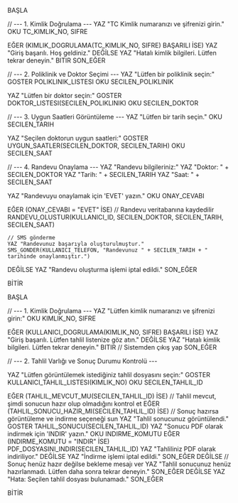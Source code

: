 BAŞLA

  // --- 1. Kimlik Doğrulama ---
  YAZ "TC Kimlik numaranızı ve şifrenizi girin."
  OKU TC_KIMLIK_NO, SIFRE
  
  EĞER (KIMLIK_DOGRULAMA(TC_KIMLIK_NO, SIFRE) BAŞARILI İSE)
    YAZ "Giriş başarılı. Hoş geldiniz."
  DEĞİLSE
    YAZ "Hatalı kimlik bilgileri. Lütfen tekrar deneyin."
    BITIR
  SON_EĞER
  
  // --- 2. Poliklinik ve Doktor Seçimi ---
  YAZ "Lütfen bir poliklinik seçin:"
  GOSTER POLIKLINIK_LISTESI
  OKU SECILEN_POLIKLINIK
  
  YAZ "Lütfen bir doktor seçin:"
  GOSTER DOKTOR_LISTESI(SECILEN_POLIKLINIK)
  OKU SECILEN_DOKTOR
  
  // --- 3. Uygun Saatleri Görüntüleme ---
  YAZ "Lütfen bir tarih seçin."
  OKU SECILEN_TARIH
  
  YAZ "Seçilen doktorun uygun saatleri:"
  GOSTER UYGUN_SAATLER(SECILEN_DOKTOR, SECILEN_TARIH)
  OKU SECILEN_SAAT
  
  // --- 4. Randevu Onaylama ---
  YAZ "Randevu bilgileriniz:"
  YAZ "Doktor: " + SECILEN_DOKTOR
  YAZ "Tarih: " + SECILEN_TARIH
  YAZ "Saat: " + SECILEN_SAAT
  
  YAZ "Randevuyu onaylamak için 'EVET' yazın."
  OKU ONAY_CEVABI
  
  EĞER (ONAY_CEVABI = "EVET" İSE)
    // Randevu veritabanına kaydedilir
    RANDEVU_OLUSTUR(KULLANICI_ID, SECILEN_DOKTOR, SECILEN_TARIH, SECILEN_SAAT)
    
    // SMS gönderme
    YAZ "Randevunuz başarıyla oluşturulmuştur."
    SMS_GONDER(KULLANICI_TELEFON, "Randevunuz " + SECILEN_TARIH + " tarihinde onaylanmıştır.")
  DEĞİLSE
    YAZ "Randevu oluşturma işlemi iptal edildi."
  SON_EĞER

BİTİR

BAŞLA

  // --- 1. Kimlik Doğrulama ---
  YAZ "Lütfen kimlik numaranızı ve şifrenizi girin:"
  OKU KIMLIK_NO, SIFRE
  
  EĞER (KULLANICI_DOGRULAMA(KIMLIK_NO, SIFRE) BAŞARILI İSE)
    YAZ "Giriş başarılı. Lütfen tahlil listenize göz atın."
  DEĞİLSE
    YAZ "Hatalı kimlik bilgileri. Lütfen tekrar deneyin."
    BITIR // Sistemden çıkış yap
  SON_EĞER
  
  // --- 2. Tahlil Varlığı ve Sonuç Durumu Kontrolü ---
  
  YAZ "Lütfen görüntülemek istediğiniz tahlil dosyasını seçin:"
  GOSTER KULLANICI_TAHLIL_LISTESI(KIMLIK_NO)
  OKU SECILEN_TAHLIL_ID
  
  EĞER (TAHLIL_MEVCUT_MU(SECILEN_TAHLIL_ID) İSE)
    // Tahlil mevcut, şimdi sonucun hazır olup olmadığını kontrol et
    EĞER (TAHLIL_SONUCU_HAZIR_MI(SECILEN_TAHLIL_ID) İSE)
      // Sonuç hazırsa görüntüleme ve indirme seçeneği sun
      YAZ "Tahlil sonucunuz görüntülendi."
      GOSTER TAHLIL_SONUCU(SECILEN_TAHLIL_ID)
      YAZ "Sonucu PDF olarak indirmek için 'INDIR' yazın."
      OKU INDIRME_KOMUTU
      EĞER (INDIRME_KOMUTU = "INDIR" İSE)
        PDF_DOSYASINI_INDIR(SECILEN_TAHLIL_ID)
        YAZ "Tahliliniz PDF olarak indiriliyor."
      DEĞİLSE
        YAZ "İndirme işlemi iptal edildi."
      SON_EĞER
    DEĞİLSE
      // Sonuç henüz hazır değilse bekleme mesajı ver
      YAZ "Tahlil sonucunuz henüz hazırlanmadı. Lütfen daha sonra tekrar deneyin."
    SON_EĞER
  DEĞİLSE
    YAZ "Hata: Seçilen tahlil dosyası bulunamadı."
  SON_EĞER

BİTİR

